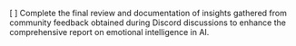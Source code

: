 [ ] Complete the final review and documentation of insights gathered from community feedback obtained during Discord discussions to enhance the comprehensive report on emotional intelligence in AI.